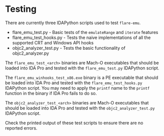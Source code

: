 # Testing

There are currently three IDAPython scripts used to test `flare-emu`.

* flare_emu_test.py - Basic tests of the `emulateRange` and `iterate` features
* flare_emu_test_hooks.py - Tests the naive implementations of all the supported CRT and Windows API hooks
* objc2_analyzer_test.py - Tests the basic functionality of objc2_analyzer.py

The `flare_emu_test_<arch>` binaries are Mach-O executables that should be loaded into IDA Pro and tested with the `flare_emu_test.py` IDAPython script.

The `flare_emu_winhooks_test_x86.exe` binary is a PE executable that should be loaded into IDA Pro and tested with the `flare_emu_test_hooks.py` IDAPython script. You may need to apply the `printf` name to the `printf` function in the binary if IDA Pro fails to do so.

The `objc2_analyzer_test_<arch>` binaries are Mach-O executables that should be loaded into IDA Pro and tested with the `objc2_analyzer_test.py` IDAPython script.

Check the printed output of these test scripts to ensure there are no reported errors.
